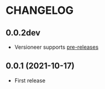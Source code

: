 # CHANGELOG

## 0.0.2dev
* Versioneer supports [pre-releases](https://www.python.org/dev/peps/pep-0440/#pre-releases)

## 0.0.1 (2021-10-17)
* First release